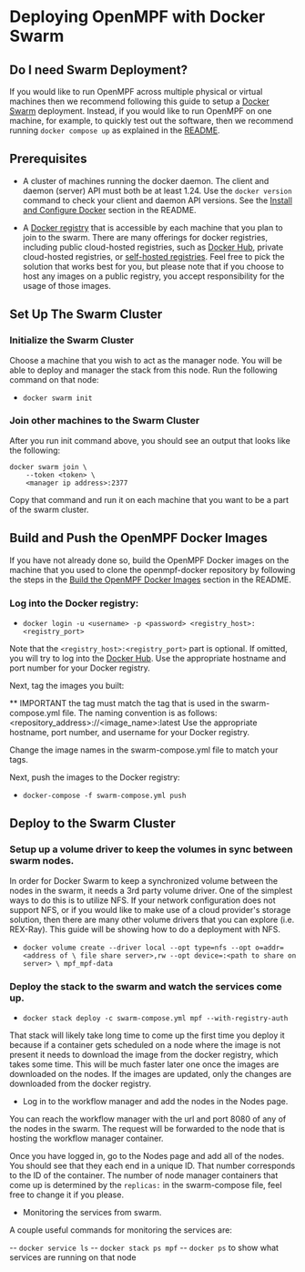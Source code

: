 # Deploying OpenMPF with Docker Swarm

## Do I need Swarm Deployment?

If you would like to run OpenMPF across multiple physical or virtual machines
then we recommend following this guide to setup a
[Docker Swarm](https://docs.docker.com/engine/swarm/) deployment. Instead, if
you would like to run OpenMPF on one machine, for example, to quickly test out
the software, then we recommend running `docker compose up` as explained in the
[README](README.md).

## Prerequisites

- A cluster of machines running the docker daemon. The client and daemon
(server) API must both be at least 1.24. Use the `docker version` command to
check your client and daemon API versions. See the [Install and Configure
Docker](README.md#install-and-configure-docker) section in the README.

- A [Docker registry](https://docs.docker.com/registry/) that is accessible by
each machine that you plan to join to
the swarm. There are many offerings for docker registries, including public
cloud-hosted registries, such as [Docker Hub](https://hub.docker.com/),
private cloud-hosted registries, or
[self-hosted registries](https://github.com/docker/distribution).
Feel free to pick the solution that works best for you, but please note that if
you choose to host any images on a public registry, you accept responsibility
for the usage of those images.

## Set Up The Swarm Cluster

### Initialize the Swarm Cluster

Choose a machine that you wish to act as the manager node. You will be able to
deploy and manager the stack from this node. Run the following command on that
node:
- `docker swarm init`

### Join other machines to the Swarm Cluster

After you run init command above, you should see an output that looks like the
following:

```
docker swarm join \
    --token <token> \
    <manager ip address>:2377
```

Copy that command and run it on each machine that you want to be a part of the
swarm cluster.

## Build and Push the OpenMPF Docker Images

If you have not already done so, build the OpenMPF Docker images on the machine
that you used to clone the openmpf-docker repository by following the
steps in the [Build the OpenMPF Docker Images](README.md#build-the-openmpf-docker-images)
section in the README.

### Log into the Docker registry:

- `docker login -u <username> -p <password> <registry_host>:<registry_port>`

Note that the `<registry_host>:<registry_port>` part is optional. If omitted,
you will try to log into the [Docker Hub](https://hub.docker.com/). Use the
appropriate hostname and port number for your Docker registry.

Next, tag the images you built:

** IMPORTANT the tag must match the tag that is used in the swarm-compose.yml
file. The naming convention is as follows:
<repository_address>:<port>/<user>/<image_name>:latest
Use the appropriate hostname, port number, and username for your Docker registry.

Change the image names in the swarm-compose.yml file to match your tags.

Next, push the images to the Docker registry:

- `docker-compose -f swarm-compose.yml push`

## Deploy to the Swarm Cluster

### Setup up a volume driver to keep the volumes in sync between swarm nodes.

In order for Docker Swarm to keep a synchronized volume between the nodes in the
swarm, it needs a 3rd party volume driver. One of the simplest ways to do this
is to utilize NFS. If your network configuration does not support NFS, or if
you would like to make use of a cloud provider's storage solution, then there
are many other volume drivers that you can explore (i.e. REX-Ray).
This guide will be showing how to do a deployment with NFS.
- `docker volume create --driver local --opt type=nfs --opt o=addr=<address of \
file share server>,rw --opt device=:<path to share on server> \
mpf_mpf-data`

### Deploy the stack to the swarm and watch the services come up.

- `docker stack deploy -c swarm-compose.yml mpf --with-registry-auth`

That stack will likely take long time to come up the first time you deploy it
because if a container gets scheduled on a node where the image is not present
it needs to download the image from the docker registry, which takes some time.
This will be much faster later one once the images are downloaded on the nodes.
If the images are updated, only the changes are downloaded from the docker
registry.

- Log in to the workflow manager and add the nodes in the Nodes page.

You can reach the workflow manager with the url and port 8080 of any of the
nodes in the swarm. The request will be forwarded to the node that is hosting
the workflow manager container.

Once you have logged in, go to the Nodes page and add all of the nodes. You
should see that they each end in a unique ID. That number corresponds to the
ID of the container. The number of node manager containers that come up is
determined by the `replicas:` in the swarm-compose file, feel free to change it
if you please.

- Monitoring the services from swarm.

A couple useful commands for monitoring the services are:

-- `docker service ls`
-- `docker stack ps mpf`
-- `docker ps` to show what services are running on that node
